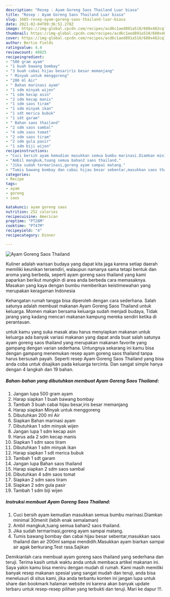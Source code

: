 ```yaml
---
description: "Resep : Ayam Goreng Saos Thailand Luar biasa"
title: "Resep : Ayam Goreng Saos Thailand Luar biasa"
slug: 1685-resep-ayam-goreng-saos-thailand-luar-biasa
date: 2021-02-04T09:36:51.278Z
image: https://img-global.cpcdn.com/recipes/acd6c1aed891a510/680x482cq70/ayam-goreng-saos-thailand-foto-resep-utama.jpg
thumbnail: https://img-global.cpcdn.com/recipes/acd6c1aed891a510/680x482cq70/ayam-goreng-saos-thailand-foto-resep-utama.jpg
cover: https://img-global.cpcdn.com/recipes/acd6c1aed891a510/680x482cq70/ayam-goreng-saos-thailand-foto-resep-utama.jpg
author: Bertie Fields
ratingvalue: 4.4
reviewcount: 40825
recipeingredient:
- "500 gram ayam"
- "1 buah bawang bombay"
- "3 buah cabai hijau besariris besar memanjang"
- " Minyak untuk menggoreng"
- "200 ml Air"
- " Bahan marinasi ayam"
- "1 sdm minyak wijen"
- "1 sdm kecap asin"
- "2 sdm kecap manis"
- "1 sdm saos tiram"
- "1 sdm minyak ikan"
- "1 sdt merica bubuk"
- "1 sdt garam"
- " Bahan saos thailand"
- "2 sdm saos sambal"
- "4 sdm saos tomat"
- "2 sdm saos tiram"
- "2 sdm gula pasir"
- "1 sdm biji wijen"
recipeinstructions:
- "Cuci bersih ayam kemudian masukkan semua bumbu marinasi.Diamkan minimal 30menit (lebih enak semalaman)"
- "Ambil mangkuk,tuang semua bahan2 saos thailand."
- "Jika sudah termarinasi,goreng ayam sampai matang."
- "Tumis bawang bombay dan cabai hijau besar sebentar,masukkan saos thailand dan air 200ml sampai mendidih.Masukkan ayam biarkan sampai air agak berkurang.Test rasa.Sajikan"
categories:
- Recipe
tags:
- ayam
- goreng
- saos

katakunci: ayam goreng saos 
nutrition: 252 calories
recipecuisine: American
preptime: "PT28M"
cooktime: "PT47M"
recipeyield: "4"
recipecategory: Dinner

---
```



![Ayam Goreng Saos Thailand](https://img-global.cpcdn.com/recipes/acd6c1aed891a510/680x482cq70/ayam-goreng-saos-thailand-foto-resep-utama.jpg)

Kuliner adalah warisan budaya yang dapat kita jaga karena setiap daerah memiliki keunikan tersendiri, walaupun namanya sama tetapi bentuk dan aroma yang berbeda, seperti ayam goreng saos thailand yang kami paparkan berikut mungkin di area anda berbeda cara memasaknya. Masakan yang kaya dengan bumbu memberikan keistimewahan yang merupakan keragaman Indonesia



Kehangatan rumah tangga bisa diperoleh dengan cara sederhana. Salah satunya adalah membuat makanan Ayam Goreng Saos Thailand untuk keluarga. Momen makan bersama keluarga sudah menjadi budaya, Tidak jarang yang kadang mencari makanan kampung mereka sendiri ketika di perantauan.

untuk kamu yang suka masak atau harus menyiapkan makanan untuk keluarga ada banyak variasi makanan yang dapat anda buat salah satunya ayam goreng saos thailand yang merupakan makanan favorite yang gampang dengan varian sederhana. Untungnya sekarang ini kamu bisa dengan gampang menemukan resep ayam goreng saos thailand tanpa harus bersusah payah.
Seperti resep Ayam Goreng Saos Thailand yang bisa anda coba untuk disajikan pada keluarga tercinta. Dan sangat simple hanya dengan 4 langkah dan 19 bahan.


<!--inarticleads1-->

##### Bahan-bahan yang dibutuhkan membuat Ayam Goreng Saos Thailand:

1. Jangan lupa 500 gram ayam
1. Harap siapkan 1 buah bawang bombay
1. Tambah 3 buah cabai hijau besar,iris besar memanjang
1. Harap siapkan  Minyak untuk menggoreng
1. Dibutuhkan 200 ml Air
1. Siapkan  Bahan marinasi ayam
1. Dibutuhkan 1 sdm minyak wijen
1. Jangan lupa 1 sdm kecap asin
1. Harus ada 2 sdm kecap manis
1. Siapkan 1 sdm saos tiram
1. Dibutuhkan 1 sdm minyak ikan
1. Harap siapkan 1 sdt merica bubuk
1. Tambah 1 sdt garam
1. Jangan lupa  Bahan saos thailand
1. Harap siapkan 2 sdm saos sambal
1. Dibutuhkan 4 sdm saos tomat
1. Siapkan 2 sdm saos tiram
1. Siapkan 2 sdm gula pasir
1. Tambah 1 sdm biji wijen




<!--inarticleads2-->

##### Instruksi membuat  Ayam Goreng Saos Thailand:

1. Cuci bersih ayam kemudian masukkan semua bumbu marinasi.Diamkan minimal 30menit (lebih enak semalaman)
1. Ambil mangkuk,tuang semua bahan2 saos thailand.
1. Jika sudah termarinasi,goreng ayam sampai matang.
1. Tumis bawang bombay dan cabai hijau besar sebentar,masukkan saos thailand dan air 200ml sampai mendidih.Masukkan ayam biarkan sampai air agak berkurang.Test rasa.Sajikan




Demikianlah cara membuat ayam goreng saos thailand yang sederhana dan teruji. Terima kasih untuk waktu anda untuk membaca artikel makanan ini. Saya yakin kamu bisa meniru dengan mudah di rumah. Kami masih memiliki banyak resep makanan spesial yang sangat mudah dan teruji, anda bisa menelusuri di situs kami, jika anda terbantu konten ini jangan lupa untuk share dan bookmark halaman website ini karena akan banyak update terbaru untuk resep-resep pilihan yang terbukti dan teruji. Mari ke dapur !!!. 
